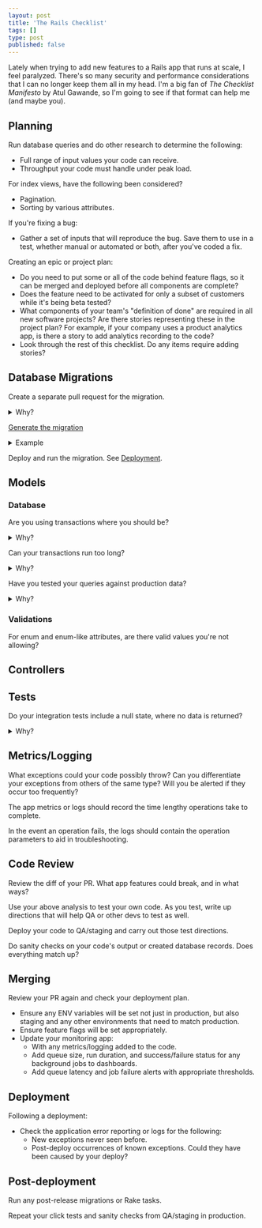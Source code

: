 ```yaml
---
layout: post
title: 'The Rails Checklist'
tags: []
type: post
published: false
---
```


Lately when trying to add new features to a Rails app that runs at scale, I feel paralyzed. There's so many security and performance considerations that I can no longer keep them all in my head. I'm a big fan of _The Checklist Manifesto_ by Atul Gawande, so I'm going to see if that format can help me (and maybe you).


## Planning

Run database queries and do other research to determine the following:

- Full range of input values your code can receive.
- Throughput your code must handle under peak load.

For index views, have the following been considered?

- Pagination.
- Sorting by various attributes.

If you're fixing a bug:

- Gather a set of inputs that will reproduce the bug. Save them to use in a test, whether manual or automated or both, after you've coded a fix.

Creating an epic or project plan:

- Do you need to put some or all of the code behind feature flags, so it can be merged and deployed before all components are complete?
- Does the feature need to be activated for only a subset of customers while it's being beta tested?
- What components of your team's "definition of done" are required in all new software projects? Are there stories representing these in the project plan? For example, if your company uses a product analytics app, is there a story to add analytics recording to the code?
- Look through the rest of this checklist. Do any items require adding stories?


## Database Migrations

Create a separate pull request for the migration.

<details>
<summary>Why?</summary>
Code that depends on database changes that haven't happened yet throws exceptions. And slow migrations on big tables often have to happen separately from deploys.
</details>

[Generate the migration](https://guides.rubyonrails.org/v7.0/active_record_migrations.html#creating-a-standalone-migration)

<details>
<summary>Example</summary>

<code>bin/rails generate migration AddPartNumberToProducts part_number:integer:index</code>

</details>

Deploy and run the migration. See [Deployment](#Deployment).


## Models


### Database

Are you using transactions where you should be?

<details>
<summary>Why?</summary>
Does your code make a series of database updates? Will your app be in an inconsistent state if only some of those updates occur?
</details>

Can your transactions run too long?

<details>
<summary>Why?</summary>
Transactions acquire locks on all the records they're updating, which can result in [deadlocks](https://vimeo.com/12941188) under load.
</details>

Have you tested your queries against production data?

<details>
<summary>Why?</summary>
Your production system contains more data, with more edge cases, than your development database ever could.
</details>

### Validations

For enum and enum-like attributes, are there valid values you're not allowing?


## Controllers


## Tests

Do your integration tests include a null state, where no data is returned?

<details>
<summary>Why?</summary>
Special UI views are often required for empty results. Code that fails to handle empty results can raise errors.
</details>


## Metrics/Logging

What exceptions could your code possibly throw? Can you differentiate your exceptions from others of the same type? Will you be alerted if they occur too frequently?

The app metrics or logs should record the time lengthy operations take to complete.

In the event an operation fails, the logs should contain the operation parameters to aid in troubleshooting.


## Code Review

Review the diff of your PR. What app features could break, and in what ways?

Use your above analysis to test your own code. As you test, write up directions that will help QA or other devs to test as well.

Deploy your code to QA/staging and carry out those test directions.

Do sanity checks on your code's output or created database records. Does everything match up?


## Merging

Review your PR again and check your deployment plan.

- Ensure any ENV variables will be set not just in production, but also staging and any other environments that need to match production.
- Ensure feature flags will be set appropriately.
- Update your monitoring app:
    - With any metrics/logging added to the code.
    - Add queue size, run duration, and success/failure status for any background jobs to dashboards.
    - Add queue latency and job failure alerts with appropriate thresholds.


## Deployment

Following a deployment:

- Check the application error reporting or logs for the following:
    - New exceptions never seen before.
    - Post-deploy occurrences of known exceptions. Could they have been caused by your deploy?

## Post-deployment

Run any post-release migrations or Rake tasks.

Repeat your click tests and sanity checks from QA/staging in production.
